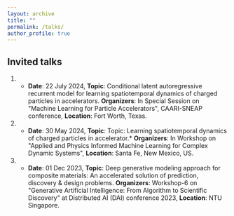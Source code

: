 ```yaml
---
layout: archive
title: ""
permalink: /talks/
author_profile: true
---
```


## Invited talks
1. * **Date**: 22 July 2024, **Topic**: Conditional latent autoregressive recurrent model for learning spatiotemporal dynamics of charged particles in accelerators. **Organizers**: In Special Session on "Machine Learning for Particle Accelerators", CAARI-SNEAP conference, **Location**: Fort Worth, Texas.
2. * **Date**: 30 May 2024, **Topic**: Topic: Learning spatiotemporal dynamics of charged particles in accelerator.* **Organizers**: In Workshop on "Applied and Physics Informed Machine Learning for Complex Dynamic Systems", **Location**: Santa Fe, New Mexico, US.
3. * **Date**: 01 Dec 2023, **Topic**: Deep generative modeling approach for composite materials: An accelerated solution of prediction, discovery & design problems. **Organizers**: Workshop-6 on "Generative Artificial Intelligence: From Algorithm to Scientific Discovery" at Distributed AI (DAI) conference 2023, **Location**: NTU Singapore.
